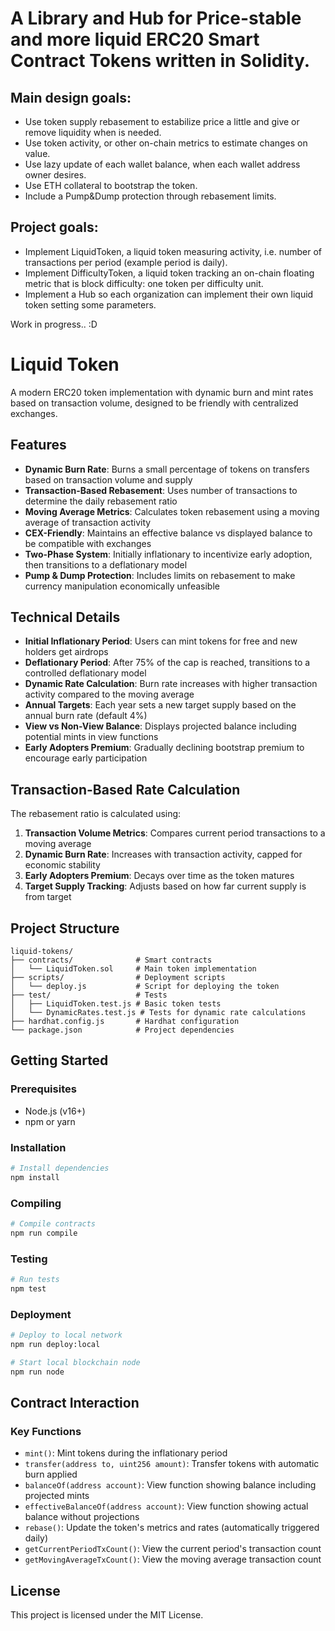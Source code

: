 # A Library and Hub for Price-stable and more liquid ERC20 Smart Contract Tokens written in Solidity.

## Main design goals:

* Use token supply rebasement to estabilize price a little and give or remove liquidity when is needed.
* Use token activity, or other on-chain metrics to estimate changes on value.
* Use lazy update of each wallet balance, when each wallet address owner desires.
* Use ETH collateral to bootstrap the token.
* Include a Pump&Dump protection through rebasement limits.

## Project goals:

* Implement LiquidToken, a liquid token measuring activity, i.e. number of transactions per period (example period is daily).
* Implement DifficultyToken, a liquid token tracking an on-chain floating metric that is block difficulty: one token per difficulty unit.
* Implement a Hub so each organization can implement their own liquid token setting some parameters.

Work in progress.. :D

# Liquid Token

A modern ERC20 token implementation with dynamic burn and mint rates based on transaction volume, designed to be friendly with centralized exchanges.

## Features

- **Dynamic Burn Rate**: Burns a small percentage of tokens on transfers based on transaction volume and supply
- **Transaction-Based Rebasement**: Uses number of transactions to determine the daily rebasement ratio
- **Moving Average Metrics**: Calculates token rebasement using a moving average of transaction activity
- **CEX-Friendly**: Maintains an effective balance vs displayed balance to be compatible with exchanges
- **Two-Phase System**: Initially inflationary to incentivize early adoption, then transitions to a deflationary model
- **Pump & Dump Protection**: Includes limits on rebasement to make currency manipulation economically unfeasible

## Technical Details

- **Initial Inflationary Period**: Users can mint tokens for free and new holders get airdrops
- **Deflationary Period**: After 75% of the cap is reached, transitions to a controlled deflationary model
- **Dynamic Rate Calculation**: Burn rate increases with higher transaction activity compared to the moving average
- **Annual Targets**: Each year sets a new target supply based on the annual burn rate (default 4%)
- **View vs Non-View Balance**: Displays projected balance including potential mints in view functions
- **Early Adopters Premium**: Gradually declining bootstrap premium to encourage early participation

## Transaction-Based Rate Calculation

The rebasement ratio is calculated using:
1. **Transaction Volume Metrics**: Compares current period transactions to a moving average
2. **Dynamic Burn Rate**: Increases with transaction activity, capped for economic stability
3. **Early Adopters Premium**: Decays over time as the token matures
4. **Target Supply Tracking**: Adjusts based on how far current supply is from target

## Project Structure

```
liquid-tokens/
├── contracts/              # Smart contracts
│   └── LiquidToken.sol     # Main token implementation
├── scripts/                # Deployment scripts
│   └── deploy.js           # Script for deploying the token
├── test/                   # Tests
│   ├── LiquidToken.test.js # Basic token tests
│   └── DynamicRates.test.js # Tests for dynamic rate calculations
├── hardhat.config.js       # Hardhat configuration
└── package.json            # Project dependencies
```

## Getting Started

### Prerequisites

- Node.js (v16+)
- npm or yarn

### Installation

```bash
# Install dependencies
npm install
```

### Compiling

```bash
# Compile contracts
npm run compile
```

### Testing

```bash
# Run tests
npm test
```

### Deployment

```bash
# Deploy to local network
npm run deploy:local

# Start local blockchain node
npm run node
```

## Contract Interaction

### Key Functions

- `mint()`: Mint tokens during the inflationary period
- `transfer(address to, uint256 amount)`: Transfer tokens with automatic burn applied
- `balanceOf(address account)`: View function showing balance including projected mints
- `effectiveBalanceOf(address account)`: View function showing actual balance without projections
- `rebase()`: Update the token's metrics and rates (automatically triggered daily)
- `getCurrentPeriodTxCount()`: View the current period's transaction count
- `getMovingAverageTxCount()`: View the moving average transaction count

## License

This project is licensed under the MIT License.